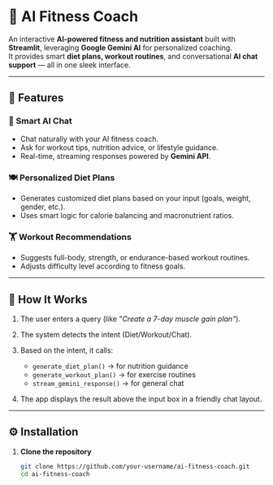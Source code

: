# 🧠 AI Fitness Coach

An interactive **AI-powered fitness and nutrition assistant** built with **Streamlit**, leveraging **Google Gemini AI** for personalized coaching.  
It provides smart **diet plans, workout routines**, and conversational **AI chat support** — all in one sleek interface.

---

## 🚀 Features

### 💬 Smart AI Chat
- Chat naturally with your AI fitness coach.  
- Ask for workout tips, nutrition advice, or lifestyle guidance.  
- Real-time, streaming responses powered by **Gemini API**.

### 🍽️ Personalized Diet Plans
- Generates customized diet plans based on your input (goals, weight, gender, etc.).
- Uses smart logic for calorie balancing and macronutrient ratios.

### 🏋️ Workout Recommendations
- Suggests full-body, strength, or endurance-based workout routines.
- Adjusts difficulty level according to fitness goals.

---

## 🧠 How It Works

1. The user enters a query (like *"Create a 7-day muscle gain plan"*).  
2. The system detects the intent (Diet/Workout/Chat).  
3. Based on the intent, it calls:
   - `generate_diet_plan()` → for nutrition guidance  
   - `generate_workout_plan()` → for exercise routines  
   - `stream_gemini_response()` → for general chat  

4. The app displays the result above the input box in a friendly chat layout.

---

## ⚙️ Installation

1. **Clone the repository**
   ```bash
   git clone https://github.com/your-username/ai-fitness-coach.git
   cd ai-fitness-coach
